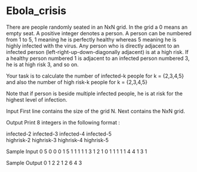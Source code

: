 # Ebola_crisis


There are people randomly seated in an NxN grid.
In the grid a 0 means an empty seat. A positive integer denotes a person.
A person can be numbered from 1 to 5, 1 meaning he is perfectly healthy whereas 5 meaning he is highly infected with the virus.
Any person who is directly adjacent to an infected person (left-right-up-down-diagonally adjacent) is at a high risk.
If a healthy person numbered 1 is adjacent to an infected person numbered 3, he is at high risk 3, and so on.

Your task is to calculate the number of infected-k people for k = {2,3,4,5} and also the number of high risk-k people for k = {2,3,4,5}

Note that if person is beside multiple infected people, he is at risk for the highest level of infection.

Input
First line contains the size of the grid N.
Next contains the NxN grid.

Output
Print 8 integers in the following format :

infected-2 infected-3 infected-4 infected-5  
highrisk-2 highrisk-3 highrisk-4 highrisk-5


Sample Input 0
5
0 0 0 1 5
1 1 1 1 1
3 1 2 1 0
1 1 1 1 1
4 4 1 3 1


Sample Output 0
1 2 2 1
2 6 4 3
